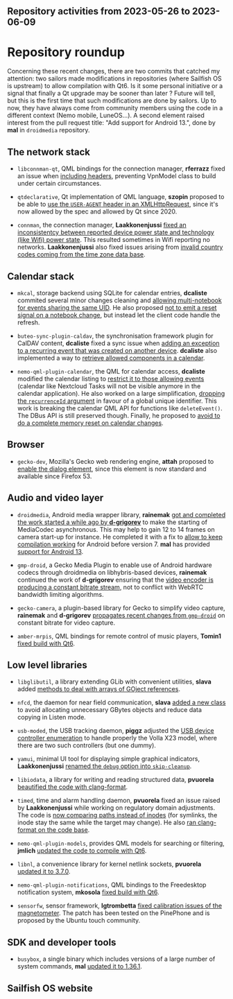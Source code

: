 Repository activities from 2023-05-26 to 2023-06-09
---------------------------------------------------

# Repository roundup

Concerning these recent changes, there are two commits that catched my attention: two sailors made modifications in repositories (where Sailfish OS is upstream) to allow compilation with Qt6. Is it some personal initiative or a signal that finally a Qt upgrade may be sooner than later ? Future will tell, but this is the first time that such modifications are done by sailors. Up to now, they have always come from community members using the code in a different context (Nemo mobile, LuneOS…). A second element raised interest from the pull request title: "Add support for Android 13.", done by **mal** in `droidmedia` repository.

## The network stack

* `libconnman-qt`, QML bindings for the connection manager, **rferrazz** fixed an issue when [including headers](https://github.com/sailfishos/libconnman-qt/pull/18), preventing VpnModel class to build under certain circumstances.

* `qtdeclarative`, Qt implementation of QML language, **szopin** proposed to be able to [use the `USER-AGENT` header in an XMLHttpRequest](https://github.com/sailfishos/qtdeclarative/pull/9), since it's now allowed by the spec and allowed by Qt since 2020.

* `connman`, the connection manager, **Laakkonenjussi** [fixed an inconsistentcy between reported device power state and technology (like Wifi) power state](https://github.com/sailfishos/connman/pull/43/files). This resulted sometimes in Wifi reporting no networks. **Laakkonenjussi** also fixed issues arising from [invalid country codes coming from the time zone data base](https://github.com/sailfishos/connman/pull/44).

## Calendar stack

* `mkcal`, storage backend using SQLite for calendar entries, **dcaliste** commited several minor changes cleaning and [allowing multi-notebook for events sharing the same UID](https://github.com/sailfishos/mkcal/pull/63). He also proposed [not to emit a reset signal on a notebook change](https://github.com/sailfishos/mkcal/pull/64), but instead let the client code handle the refresh.

* `buteo-sync-plugin-caldav`, the synchronisation framework plugin for CalDAV content, **dcaliste** fixed a sync issue when [adding an exception to a recurring event that was created on another device](https://github.com/sailfishos/buteo-sync-plugin-caldav/pull/23). **dcaliste** also implemented a way to [retrieve allowed components in a calendar](https://github.com/sailfishos/buteo-sync-plugin-caldav/pull/24).

* `nemo-qml-plugin-calendar`, the QML for calendar access, **dcaliste** modified the calendar listing to [restrict it to those allowing events](https://github.com/sailfishos/nemo-qml-plugin-calendar/pull/57) (calendar like Nextcloud Tasks will not be visible anymore in the calendar application). He also worked on a large simplification, [dropping the `recurrenceId` argument](https://github.com/sailfishos/nemo-qml-plugin-calendar/pull/54) in favour of a global unique identifier. This work is breaking the calendar QML API for functions like `deleteEvent()`. The DBus API is still preserved though. Finally, he proposed to [avoid to do a complete memory reset on calendar changes](https://github.com/sailfishos/nemo-qml-plugin-calendar/pull/58).

## Browser

* `gecko-dev`, Mozilla's Gecko web rendering engine, **attah** proposed to [enable the dialog element](https://github.com/sailfishos/gecko-dev/pull/155), since this element is now standard and available since Firefox 53.

## Audio and video layer

* `droidmedia`, Android media wrapper library, **rainemak** [got and completed the work started a while ago by **d-grigorev**](https://github.com/sailfishos/droidmedia/pull/108) to make the starting of MediaCodec asynchronous. This may help to gain 12 to 14 frames on camera start-up for instance. He completed it with a fix to [allow to keep compilation working](https://github.com/sailfishos/droidmedia/pull/109) for Android before version 7. **mal** has provided [support for Android 13](https://github.com/sailfishos/droidmedia/pull/110).

* `gmp-droid`, a Gecko Media Plugin to enable use of Android hardware codecs through droidmedia on libhybris-based devices, **rainemak** continued the work of **d-grigorev** ensuring that the [video encoder is producing a constant bitrate stream](https://github.com/sailfishos/gmp-droid/pull/22), not to conflict with WebRTC bandwidth limiting algorithms.

* `gecko-camera`, a plugin-based library for Gecko to simplify video capture, **rainemak** and **d-grigorev** [propagates recent changes from `gmp-droid`](https://github.com/sailfishos/gecko-camera/pull/11) on constant bitrate for video capture.

* `amber-mrpis`, QML bindings for remote control of music players, **Tomin1** [fixed build with Qt6](https://github.com/sailfishos/amber-mpris/pull/24).

## Low level libraries

* `libglibutil`, a library extending GLib with convenient utilities, **slava** added [methods to deal with arrays of GOject references](https://github.com/sailfishos/libglibutil/commit/70ac525340f488e89ffb65b4eddf43928021c04a).

* `nfcd`, the daemon for near field communication, **slava** [added a new class](https://github.com/sailfishos/nfcd/pull/7) to avoid allocating unnecessary GBytes objects and reduce data copying in Listen mode.

* `usb-moded`, the USB tracking daemon, **piggz** adjusted the [USB device controller enumeration](https://github.com/sailfishos/usb-moded/pull/13) to handle properly the Volla X23 model, where there are two such controllers (but one dummy).

* `yamui`, minimal UI tool for displaying simple graphical indicators, **Laakkonenjussi** [renamed the `debug` option into `skip-cleanup`](https://github.com/sailfishos/yamui/pull/14).

* `libiodata`, a library for writing and reading structured data, **pvuorela** [beautified the code with clang-format](https://github.com/sailfishos/libiodata/pull/4).

* `timed`, time and alarm handling daemon, **pvuorela** fixed an issue raised by **Laakkonenjussi** while working on regulatory domain adjustments. The code is [now comparing paths instead of inodes](https://github.com/sailfishos/timed/pull/7) (for symlinks, the inode stay the same while the target may change). He also [ran clang-format on the code base](https://github.com/sailfishos/timed/pull/8).

* `nemo-qml-plugin-models`, provides QML models for searching or filtering, **jmlich** [updated the code to compile with Qt6](https://github.com/sailfishos/nemo-qml-plugin-models/pull/4).

* `libnl`, a convenience library for kernel netlink sockets, **pvuorela** [updated it to 3.7.0](https://github.com/sailfishos/libnl/pull/4).

* `nemo-qml-plugin-notifications`, QML bindings to the Freedesktop notification system, **mkosola** [fixed build with Qt6](https://github.com/sailfishos/nemo-qml-plugin-notifications/pull/8).

* `sensorfw`, sensor framework, **lgtrombetta** [fixed calibration issues of the magnetometer](https://github.com/sailfishos/sensorfw/pull/8). The patch has been tested on the PinePhone and is proposed by the Ubuntu touch community.

## SDK and developer tools

* `busybox`, a single binary which includes versions of a large number of system commands, **mal** [updated it to 1.36.1](https://github.com/sailfishos/busybox/pull/6).

## Sailfish OS website

